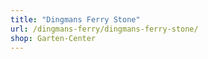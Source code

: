 ```yaml
---
title: "Dingmans Ferry Stone"
url: /dingmans-ferry/dingmans-ferry-stone/
shop: Garten-Center
---
```

